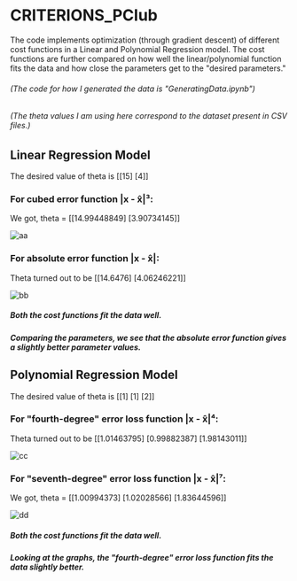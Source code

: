 # CRITERIONS_PClub

The code implements optimization (through gradient descent) of different cost functions in a Linear and Polynomial Regression model. The cost functions are further compared on how well the linear/polynomial function fits the data and how close the parameters get to the "desired parameters."

###### (The code for how I generated the data is "GeneratingData.ipynb")
###### (The theta values I am using here correspond to the dataset present in CSV files.)

## Linear Regression Model
The desired value of theta is [[15] [4]]

### For cubed error function |x -  x̂|³: 
We got, theta = [[14.99448849] [3.90734145]]

![aa](https://user-images.githubusercontent.com/86489225/130104377-19c6a94f-fbcc-4ba3-8316-3b55a3a52d91.png)

### For absolute error function |x -  x̂|:
Theta turned out to be [[14.6476] [4.06246221]]

![bb](https://user-images.githubusercontent.com/86489225/130104381-12d42ac7-4a01-42fa-b6df-4f104ee890b8.png)

##### Both the cost functions fit the data well.
##### Comparing the parameters, we see that the absolute error function gives a slightly better parameter values.

## Polynomial Regression Model
The desired value of theta is [[1] [1] [2]]

### For "fourth-degree" error loss function |x -  x̂|⁴:
Theta turned out to be [[1.01463795] [0.99882387] [1.98143011]]

![cc](https://user-images.githubusercontent.com/86489225/130104382-a9eccf1f-a74f-40f4-9d53-96b45f4efdea.png)

### For "seventh-degree" error loss function |x -  x̂|⁷:
We got, theta = [[1.00994373] [1.02028566] [1.83644596]]

![dd](https://user-images.githubusercontent.com/86489225/130104386-64d76ad3-0209-458e-a6d8-17f2bca555eb.png)

##### Both the cost functions fit the data well.
##### Looking at the graphs, the "fourth-degree" error loss function fits the data slightly better.
